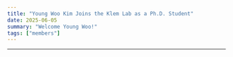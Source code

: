 ```yaml
---
title: "Young Woo Kim Joins the Klem Lab as a Ph.D. Student"
date: 2025-06-05
summary: "Welcome Young Woo!"
tags: ["members"]
---
```



---
